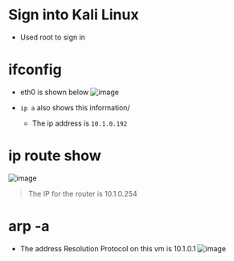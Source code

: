 # Sign into Kali Linux
- Used root to sign in

# ifconfig
- eth0 is shown below 
![image](https://user-images.githubusercontent.com/81980702/121723552-4540ea80-caac-11eb-888e-c5d4198cd0bb.png)

- ``ip a`` also shows this information/
  - The ip address is ``10.1.0.192``

# ip route show
![image](https://user-images.githubusercontent.com/81980702/121723753-889b5900-caac-11eb-8e4e-9736bc0a2d70.png)
> The IP for the router is 10.1.0.254

# arp -a
- The address Resolution Protocol on this vm is 10.1.0.1
![image](https://user-images.githubusercontent.com/81980702/121723909-bda7ab80-caac-11eb-8d56-519cbe325239.png)
